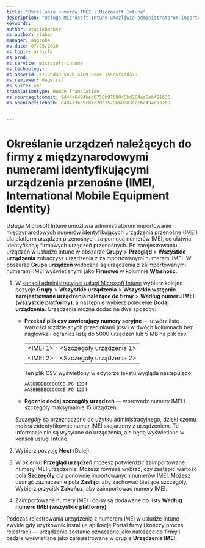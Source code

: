 ```yaml
---
title: "Określanie numerów IMEI | Microsoft Intune"
description: "Usługa Microsoft Intune umożliwia administratorom importowanie numerów IMEI dla platform urządzeń przenośnych w celu ułatwienia identyfikacji firmowych urządzeń przenośnych"
keywords: 
author: staciebarker
ms.author: stabar
manager: angrobe
ms.date: 07/25/2016
ms.topic: article
ms.prod: 
ms.service: microsoft-intune
ms.technology: 
ms.assetid: 1712bd39-562b-4409-9cec-155d5f4d8a39
ms.reviewer: dagerrit
ms.suite: ems
translationtype: Human Translation
ms.sourcegitcommit: 9d44a6494bed0758b9768045bd204ea0eb481636
ms.openlocfilehash: 040413b59c81c20cf579660a83acebc494c0a1b9


---
```


# <a name="specify-corporateowned-devices-with-international-mobile-equipment-identity-imei-numbers"></a>Określanie urządzeń należących do firmy z międzynarodowymi numerami identyfikującymi urządzenia przenośne (IMEI, International Mobile Equipment Identity)
Usługa Microsoft Intune umożliwia administratorom importowanie międzynarodowych numerów identyfikujących urządzenia przenośne (IMEI) dla platform urządzeń przenośnych za pomocą numerów IMEI, co ułatwia identyfikację firmowych urządzeń przenośnych. Po zarejestrowaniu urządzeń w usłudze Intune w obszarze **Grupy** > **Przegląd** > **Wszystkie urządzenia** zobaczysz urządzenia z zaimportowanymi numerami IMEI. W obszarze **Grupa urządzeń** widoczne są urządzenia z zaimportowanymi numerami IMEI wyświetlanymi jako **Firmowe** w kolumnie **Własność**.

1. W [konsoli administracyjnej usługi Microsoft Intune](http://manage.microsoft.com) wybierz kolejno pozycje **Grupy** &gt; **Wszystkie urządzenia** &gt; **Wszystkie wstępnie zarejestrowane urządzenia należące do firmy** &gt; **Według numeru IMEI (wszystkie platformy)**, a następnie wybierz polecenie **Dodaj urządzenia**. Urządzenia można dodać na dwa sposoby:

    -   **Przekaż plik csv zawierający numery seryjne** — utwórz listę wartości rozdzielanych przecinkami (csv) w dwóch kolumnach bez nagłówka i ogranicz listę do 5000 urządzeń lub 5 MB na plik csv.

        |||
        |-|-|
        |&lt;IMEI 1&gt;|&lt;Szczegóły urządzenia 1&gt;|
        |&lt;IMEI 2&gt;|&lt;Szczegóły urządzenia 2&gt;|
        Ten plik CSV wyświetlony w edytorze tekstu wygląda następująco:

        ```
        AABBBBBBCCCCCCD,PO 1234
        AABBBBBBCCCCCCE,PO 1234
        ```

    -   **Ręcznie dodaj szczegóły urządzeń** — wprowadź numery IMEI i szczegóły maksymalnie 15 urządzeń.

   *Szczegóły* są przeznaczone do użytku administracyjnego, dzięki czemu można zidentyfikować numer IMEI skojarzony z urządzeniem. Te informacje nie są wysyłane do urządzenia, ale będą wyświetlane w konsoli usługi Intune.

2.   Wybierz pozycję **Next** (Dalej).
3.  W okienku **Przegląd urządzeń** możesz potwierdzić zaimportowane numery IMEI urządzenia. Możesz również wybrać, czy zastąpić wartość pola **Szczegóły** dla ponownie importowanych numerów IMEI. Możesz usunąć zaznaczenie pola **Zastąp**, aby zachować bieżące szczegóły. Wybierz przycisk **Zakończ**, aby zaimportować numery IMEI.
4.  Zaimportowane numery IMEI i opisy są dodawane do listy **Według numeru IMEI (wszystkie platformy)**.

Podczas rejestrowania urządzenia z numerem IMEI w usłudze Intune — zwykle gdy użytkownik instaluje aplikację Portal firmy i kończy proces rejestracji — urządzenie zostanie oznaczone jako należące do firmy i będzie wyświetlane jako zarejestrowane w grupie **Urządzenia IMEI**.



<!--HONumber=Nov16_HO2-->


